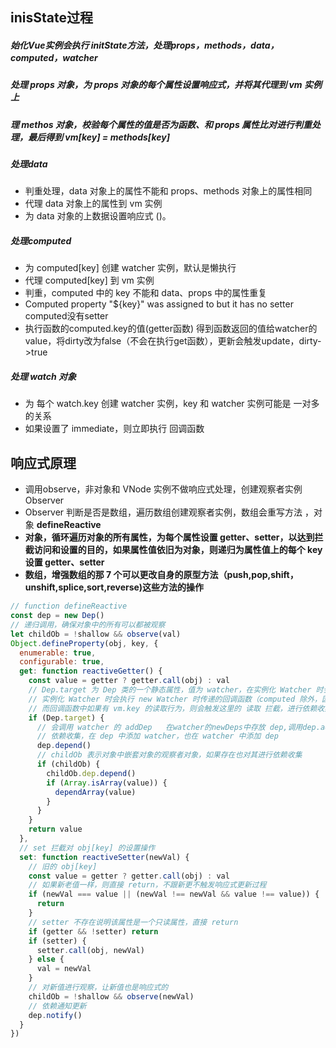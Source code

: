 ## inisState过程
##### 始化Vue实例会执行 initState方法，处理props，methods，data，computed，watcher
##### 处理 props 对象，为 props 对象的每个属性设置响应式，并将其代理到 vm 实例上
##### 理 methos 对象，校验每个属性的值是否为函数、和 props 属性比对进行判重处理，最后得到 vm[key] = methods[key]
##### 处理data
+ 判重处理，data 对象上的属性不能和 props、methods 对象上的属性相同
+ 代理 data 对象上的属性到 vm 实例
+ 为 data 对象的上数据设置响应式 ()。
##### 处理computed
+ 为 computed[key] 创建 watcher 实例，默认是懒执行
+ 代理 computed[key] 到 vm 实例
+ 判重，computed 中的 key 不能和 data、props 中的属性重复
+ Computed property "${key}" was assigned to but it has no setter computed没有setter
+ 执行函数的computed.key的值(getter函数) 得到函数返回的值给watcher的value，将dirty改为false（不会在执行get函数），更新会触发update，dirty->true
##### 处理 watch 对象
+ 为 每个 watch.key 创建 watcher 实例，key 和 watcher 实例可能是 一对多 的关系
+ 如果设置了 immediate，则立即执行 回调函数

## 响应式原理
+ 调用observe，非对象和 VNode 实例不做响应式处理，创建观察者实例 Observer 
+ Observer 判断是否是数组，遍历数组创建观察者实例，数组会重写方法 ，对象 __defineReactive__
+ __对象，循环遍历对象的所有属性，为每个属性设置 getter、setter，以达到拦截访问和设置的目的，如果属性值依旧为对象，则递归为属性值上的每个 key 设置 getter、setter__
+ __数组，增强数组的那 7 个可以更改自身的原型方法（push,pop,shift，unshift,splice,sort,reverse)这些方法的操作__
```javascript
// function defineReactive
const dep = new Dep()
// 递归调用，确保对象中的所有可以都被观察
let childOb = !shallow && observe(val)
Object.defineProperty(obj, key, {
  enumerable: true,
  configurable: true,
  get: function reactiveGetter() {
    const value = getter ? getter.call(obj) : val
    // Dep.target 为 Dep 类的一个静态属性，值为 watcher，在实例化 Watcher 时会被设置
    // 实例化 Watcher 时会执行 new Watcher 时传递的回调函数（computed 除外，因为它懒执行，watcher里面有判断）
    // 而回调函数中如果有 vm.key 的读取行为，则会触发这里的 读取 拦截，进行依赖收集
    if (Dep.target) {
      // 会调用 watcher 的 addDep   在watcher的newDeps中存放 dep,调用dep.addSub 存放watcher
      // 依赖收集，在 dep 中添加 watcher，也在 watcher 中添加 dep
      dep.depend()
      // childOb 表示对象中嵌套对象的观察者对象，如果存在也对其进行依赖收集
      if (childOb) {
        childOb.dep.depend()
        if (Array.isArray(value)) {
          dependArray(value)
        }
      }
    }
    return value
  },
  // set 拦截对 obj[key] 的设置操作
  set: function reactiveSetter(newVal) {
    // 旧的 obj[key]
    const value = getter ? getter.call(obj) : val
    // 如果新老值一样，则直接 return，不跟新更不触发响应式更新过程
    if (newVal === value || (newVal !== newVal && value !== value)) {
      return
    }
    // setter 不存在说明该属性是一个只读属性，直接 return
    if (getter && !setter) return
    if (setter) {
      setter.call(obj, newVal)
    } else {
      val = newVal
    }
    // 对新值进行观察，让新值也是响应式的
    childOb = !shallow && observe(newVal)
    // 依赖通知更新
    dep.notify()
  }
})
```
